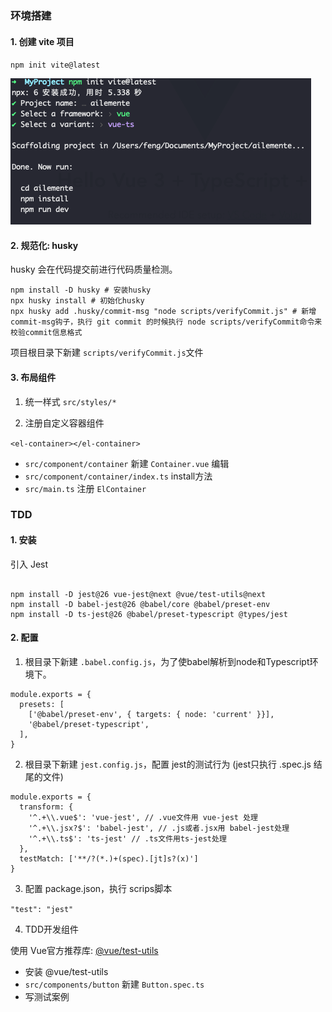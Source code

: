 ### 环境搭建

#### 1. 创建 vite 项目

`npm init vite@latest`

![步骤](./static/1_init.png)

#### 2. 规范化: husky

husky 会在代码提交前进行代码质量检测。

```
npm install -D husky # 安装husky
npx husky install # 初始化husky
npx husky add .husky/commit-msg "node scripts/verifyCommit.js" # 新增commit-msg钩子，执行 git commit 的时候执行 node scripts/verifyCommit命令来校验commit信息格式
```

项目根目录下新建 `scripts/verifyCommit.js`文件

#### 3. 布局组件

1. 统一样式 `src/styles/*`

2. 注册自定义容器组件

`<el-container></el-container>`

- `src/component/container` 新建 `Container.vue` 编辑
- `src/component/container/index.ts` install方法
- `src/main.ts` 注册 `ElContainer`

### TDD

#### 1. 安装
引入 Jest

```

npm install -D jest@26 vue-jest@next @vue/test-utils@next 
npm install -D babel-jest@26 @babel/core @babel/preset-env 
npm install -D ts-jest@26 @babel/preset-typescript @types/jest
```

#### 2. 配置

1. 根目录下新建 `.babel.config.js`，为了使babel解析到node和Typescript环境下。

```
module.exports = {
  presets: [
    ['@babel/preset-env', { targets: { node: 'current' }}],
    '@babel/preset-typescript',
  ],
}
```

2. 根目录下新建 `jest.config.js`，配置 jest的测试行为 (jest只执行 .spec.js 结尾的文件)

```
module.exports = {
  transform: {
    '^.+\\.vue$': 'vue-jest', // .vue文件用 vue-jest 处理
    '^.+\\.jsx?$': 'babel-jest', // .js或者.jsx用 babel-jest处理
    '^.+\\.ts$': 'ts-jest' // .ts文件用ts-jest处理
  },
  testMatch: ['**/?(*.)+(spec).[jt]s?(x)']
}
```

3. 配置 package.json，执行 scrips脚本

`"test": "jest"`

4. TDD开发组件

使用 Vue官方推荐库: [@vue/test-utils](https://next.vue-test-utils.vuejs.org/)

- 安装 @vue/test-utils
- `src/components/button` 新建 `Button.spec.ts`
- 写测试案例
  ```
  
  ```